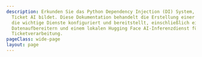 ```yaml
---
description: Erkunden Sie das Python Dependency Injection (DI) System, das den Kern von Open
  Ticket AI bildet. Diese Dokumentation behandelt die Erstellung einer zentralen Registry,
  die wichtige Dienste konfiguriert und bereitstellt, einschließlich eines OTOBO-Adapters,
  Datenaufbereitern und einem lokalen Hugging Face AI-Inferenzdienst für die automatisierte
  Ticketverarbeitung.
pageClass: wide-page
layout: page
---
```

<CodeDocumentation parentPackageId="src.ce.core.config" show-all-classes show-all-functions />